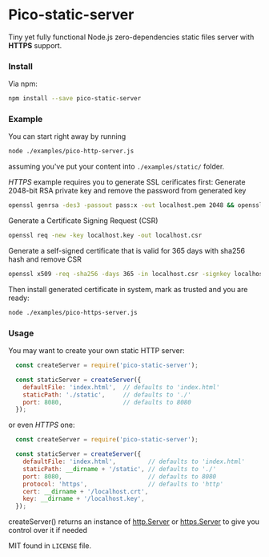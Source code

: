 # Pico-static-server
Tiny yet fully functional Node.js zero-dependencies static files server with **HTTPS** support.

### Install
Via npm:

```bash
npm install --save pico-static-server
```

### Example

You can start right away by running 
```bash
node ./examples/pico-http-server.js
```
assuming you've put your content into ``./examples/static/`` folder.

*HTTPS* example requires you to generate SSL cerificates first:
Generate 2048-bit RSA private key and remove the password from generated key
```bash
openssl genrsa -des3 -passout pass:x -out localhost.pem 2048 && openssl rsa -passin pass:x -in localhost.pem -out localhost.key && rm localhost.pem
```
Generate a Certificate Signing Request (CSR)
```bash
openssl req -new -key localhost.key -out localhost.csr
```
Generate a self-signed certificate that is valid for 365 days with sha256 hash and remove CSR
```bash
openssl x509 -req -sha256 -days 365 -in localhost.csr -signkey localhost.key -out localhost.crt && rm localhost.csr
```

Then install generated certificate in system, mark as trusted and you are ready:
```bash
node ./examples/pico-https-server.js
```

### Usage

You may want to create your own static HTTP server:

```javascript
  const createServer = require('pico-static-server');

  const staticServer = createServer({
    defaultFile: 'index.html',  // defaults to 'index.html'
    staticPath: './static',     // defaults to './'
    port: 8080,                 // defaults to 8080
  });
```
or even *HTTPS* one: 
```javascript
  const createServer = require('pico-static-server');

  const staticServer = createServer({
    defaultFile: 'index.html',         // defaults to 'index.html'
    staticPath: __dirname + '/static', // defaults to './'
    port: 8080,                        // defaults to 8080
    protocol: 'https',                 // defaults to 'http'
    cert: __dirname + '/localhost.crt',
    key: __dirname + '/localhost.key',
  });
```

createServer() returns an instance of [http.Server](https://nodejs.org/api/http.html) or [https.Server](https://nodejs.org/api/https.html) to give you control over it if needed

MIT found in `LICENSE` file.
